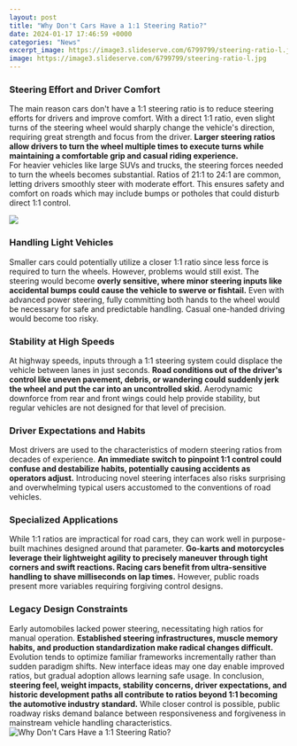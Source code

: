 ```yaml
---
layout: post
title: "Why Don't Cars Have a 1:1 Steering Ratio?"
date: 2024-01-17 17:46:59 +0000
categories: "News"
excerpt_image: https://image3.slideserve.com/6799799/steering-ratio-l.jpg
image: https://image3.slideserve.com/6799799/steering-ratio-l.jpg
---
```


### Steering Effort and Driver Comfort
The main reason cars don't have a 1:1 steering ratio is to reduce steering efforts for drivers and improve comfort. With a direct 1:1 ratio, even slight turns of the steering wheel would sharply change the vehicle's direction, requiring great strength and focus from the driver. **Larger steering ratios allow drivers to turn the wheel multiple times to execute turns while maintaining a comfortable grip and casual riding experience.**   
For heavier vehicles like large SUVs and trucks, the steering forces needed to turn the wheels becomes substantial. Ratios of 21:1 to 24:1 are common, letting drivers smoothly steer with moderate effort. This ensures safety and comfort on roads which may include bumps or potholes that could disturb direct 1:1 control. 

![](https://images.wapcar.my/file1/ab1fc26924d145ad9103418daa6b17da_800.jpg)
### Handling Light Vehicles
Smaller cars could potentially utilize a closer 1:1 ratio since less force is required to turn the wheels. However, problems would still exist. The steering would become **overly sensitive, where minor steering inputs like accidental bumps could cause the vehicle to swerve or fishtail.** Even with advanced power steering, fully committing both hands to the wheel would be necessary for safe and predictable handling. Casual one-handed driving would become too risky.
### Stability at High Speeds  
At highway speeds, inputs through a 1:1 steering system could displace the vehicle between lanes in just seconds. **Road conditions out of the driver's control like uneven pavement, debris, or wandering could suddenly jerk the wheel and put the car into an uncontrolled skid.** Aerodynamic downforce from rear and front wings could help provide stability, but regular vehicles are not designed for that level of precision.
### Driver Expectations and Habits
Most drivers are used to the characteristics of modern steering ratios from decades of experience. **An immediate switch to pinpoint 1:1 control could confuse and destabilize habits, potentially causing accidents as operators adjust.** Introducing novel steering interfaces also risks surprising and overwhelming typical users accustomed to the conventions of road vehicles. 
### Specialized Applications
While 1:1 ratios are impractical for road cars, they can work well in purpose-built machines designed around that parameter. **Go-karts and motorcycles leverage their lightweight agility to precisely maneuver through tight corners and swift reactions. Racing cars benefit from ultra-sensitive handling to shave milliseconds on lap times.** However, public roads present more variables requiring forgiving control designs.
### Legacy Design Constraints  
Early automobiles lacked power steering, necessitating high ratios for manual operation. **Established steering infrastructures, muscle memory habits, and production standardization make radical changes difficult.** Evolution tends to optimize familiar frameworks incrementally rather than sudden paradigm shifts. New interface ideas may one day enable improved ratios, but gradual adoption allows learning safe usage.
In conclusion, **steering feel, weight impacts, stability concerns, driver expectations, and historic development paths all contribute to ratios beyond 1:1 becoming the automotive industry standard.** While closer control is possible, public roadway risks demand balance between responsiveness and forgiveness in mainstream vehicle handling characteristics.
![Why Don't Cars Have a 1:1 Steering Ratio?](https://image3.slideserve.com/6799799/steering-ratio-l.jpg)